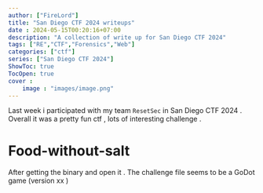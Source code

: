 ```yaml
---
author: ["FireLord"]
title: "San Diego CTF 2024 writeups"
date : 2024-05-15T00:20:16+07:00
description: "A collection of write up for San Diego CTF 2024"
tags: ["RE","CTF","Forensics","Web"]
categories: ["ctf"]
series: ["San Diego CTF 2024"]
ShowToc: true
TocOpen: true
cover : 
    image : "images/image.png"
---
```


Last week i participated with my team  `ResetSec` in San Diego CTF 2024 . Overall it was a pretty fun ctf , lots of interesting challenge .  


# Food-without-salt 

After getting the binary and open it . The challenge file seems to be a GoDot game (version xx ) 